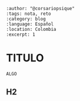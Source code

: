 
```{post} 2023-07-22
:author: "@corsariopsique"
:tags: nota, reto
:category: blog
:language: Español
:location: Colombia
:excerpt: 1
```

# TITULO

`ALGO`

## H2


